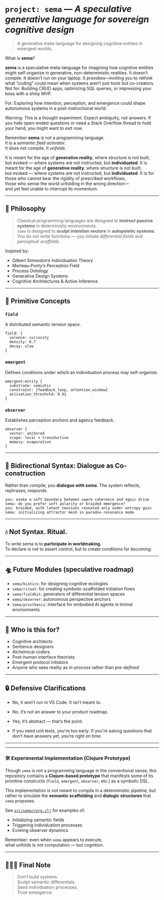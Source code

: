 

#  `project: sema` — *A speculative generative language for sovereign cognitive design*



> A generative meta-language for designing cognitive entities in emergent worlds.

What is **sema**?

**sema** is a speculative meta-language for imagining how cognitive entities might self-organize in generative, non-deterministic realities. It doesn’t compile. It doesn’t run on your laptop. It provokes—inviting you to rethink what “coding” could mean when systems aren’t just tools but co-creators.
Not for: Building CRUD apps, optimizing SQL queries, or impressing your boss with a shiny MVP.  

For: Exploring how intention, perception, and emergence could shape autonomous systems in a post-instructional world.

Warning: This is a thought experiment. Expect ambiguity, not answers. If you hate open-ended questions or need a Stack Overflow thread to hold your hand, you might want to exit now.


Remember **sema** is not a programming language.  
It is a *semantic field activator*.  
It does not compile. It *unfolds*.  

It is meant for the age of **generative reality**, where structure is not built,  
but evoked — where systems are not instructed, but **individuated**.
It is meant for the age of **generative reality**, where structure is not built,  
but evoked — where systems are not instructed, but **individuated**.
It is for those who cannot bear the rigidity of prescribed workflows,  
those who sense the world unfolding in the wrong direction—  
and yet feel unable to interrupt its momentum.


---

## 🧠 Philosophy

> Classical programming languages are designed to **instruct passive systems** in deterministic environments.  
> `sema` is designed to **sculpt intention vectors** in **autopoietic systems**.  
> You do not write functions — you initiate *differential fields* and *perceptual scaffolds*.

Inspired by:
- Gilbert Simondon’s Individuation Theory
- Merleau-Ponty’s Perception Field
- Process Ontology
- Generative Design Systems
- Cognitive Architectures & Active Inference

---

## 🌱 Primitive Concepts

### `field`
A distributed semantic tension space.

```sema
field: {
  valence: curiosity
  density: 0.7
  decay: slow
}
```

### `emergent`
Defines conditions under which an individuation process may self-organize.

```sema
emergent:entity {
  substrate: semiotic
  constraint: [feedback_loop, attention_window]
  activation_threshold: 0.61
}
```

### `observer`
Establishes perception anchors and agency feedback.

```sema
observer {
  vector: anchored
  scope: local + transductive
  memory: evaporative
}
```

---

## 🔄 Bidirectional Syntax: Dialogue as Co-construction

Rather than compile, you **dialogue with sema**. The system reflects, rephrases, responds.

```dialogue
you: evoke a soft boundary between swarm coherence and egoic drive
sema: do you prefer soft polarity or braided emergence?
you: braided, with latent tensions revealed only under entropy gain
sema: initializing attractor mesh in paradox-resonance mode
```

---

## 💧 Not Syntax. Ritual.

To write sema is to **participate in worldmaking**.  
To declare is not to assert control, but to create conditions for *becoming*.

---

## 🛸 Future Modules (speculative roadmap)

- `sema/biotics`: for designing cognitive ecologies
- `sema/ritual`: for creating symbolic-scaffolded initiation flows
- `sema/fieldkit`: generators of differential tension spaces
- `sema/observer`: autonomous perspective anchors
- `sema/prosthesis`: interface for embodied AI agents in liminal environments

---

## 🧬 Who is this for?

- Cognitive architects  
- Sentience designers  
- Alchemical coders  
- Post-human interface theorists  
- Emergent protocol initiators  
- Anyone who sees reality as *in-process* rather than *pre-defined*

---

## 🔒 Defensive Clarifications

* No, it won’t run in VS Code. It isn’t meant to.

* No, it’s not an answer to your product roadmap.

* Yes, it’s abstract — that’s the point.

* If you need unit tests, you're too early. If you're asking questions that don’t have answers yet, you’re right on time.

---

---

### 🛠️ Experimental Implementation (Clojure Prototype)

Though `sema` is not a programming language in the conventional sense, this repository contains a **Clojure-based prototype** that manifests some of its primitive constructs (`field`, `emergent`, `observer`, etc.) as a symbolic DSL.

This implementation is not meant to compile in a deterministic pipeline, but rather to simulate the **semantic scaffolding** and **dialogic structures** that `sema` proposes.

See [`src/sema/core.clj`](./src/sema/core.clj) for examples of:

- Initializing semantic fields
- Triggering individuation processes
- Evoking observer dynamics

Remember: even when `sema` appears to execute,  
what unfolds is not computation — but cognition.


---


## 🧙🏼‍♂️ Final Note

> Don’t build systems.  
> Sculpt semantic differentials.  
> Seed individuation processes.  
> Trust emergence.
